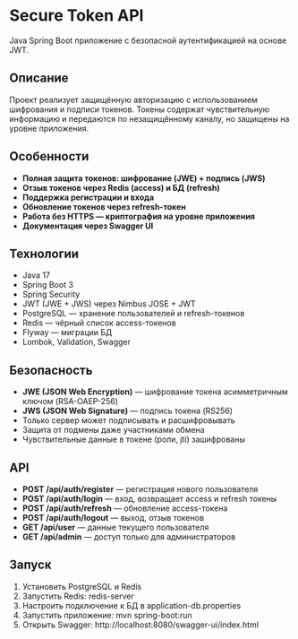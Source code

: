 # Secure Token API
Java Spring Boot приложение с безопасной аутентификацией на основе JWT.

## Описание
Проект реализует защищённую авторизацию с использованием шифрования и подписи токенов.
Токены содержат чувствительную информацию и передаются по незащищённому каналу, но защищены на уровне приложения.

## Особенности
- **Полная защита токенов: шифрование (JWE) + подпись (JWS)**
- **Отзыв токенов через Redis (access) и БД (refresh)**
- **Поддержка регистрации и входа**
- **Обновление токенов через refresh-токен**
- **Работа без HTTPS — криптография на уровне приложения**
- **Документация через Swagger UI**

## Технологии
- Java 17
- Spring Boot 3 
- Spring Security
- JWT (JWE + JWS) через Nimbus JOSE + JWT
- PostgreSQL — хранение пользователей и refresh-токенов
- Redis — чёрный список access-токенов
- Flyway — миграции БД
- Lombok, Validation, Swagger

## Безопасность
- **JWE (JSON Web Encryption)** — шифрование токена асимметричным ключом (RSA-OAEP-256)
- **JWS (JSON Web Signature)** — подпись токена (RS256)
- Только сервер может подписывать и расшифровывать
- Защита от подмены даже участниками обмена
- Чувствительные данные в токене (роли, jti) зашифрованы

## API
- **POST /api/auth/register** — регистрация нового пользователя
- **POST /api/auth/login** — вход, возвращает access и refresh токены
- **POST /api/auth/refresh** — обновление access-токена
- **POST /api/auth/logout** — выход, отзыв токенов
- **GET /api/user** — данные текущего пользователя
- **GET /api/admin** — доступ только для администраторов

## Запуск
1. Установить PostgreSQL и Redis
2. Запустить Redis: redis-server
3. Настроить подключение к БД в application-db.properties
4. Запустить приложение: mvn spring-boot:run
5. Открыть Swagger: http://localhost:8080/swagger-ui/index.html